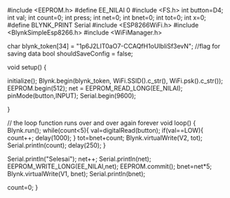 #include <EEPROM.h>
#define EE_NILAI 0
#include <FS.h>
int button=D4;
int val;
int count=0;
int press;
int net=0;
int bnet=0;
int tot=0;
int x=0;
#define BLYNK_PRINT Serial
#include <ESP8266WiFi.h>
#include <BlynkSimpleEsp8266.h>
#include <WiFiManager.h>

char blynk_token[34] = "1p6J2LIT0aO7-CCAQfH1oUlbliSf3evN";
//flag for saving data
bool shouldSaveConfig = false;



void setup() {

initialize();
Blynk.begin(blynk_token, WiFi.SSID().c_str(), WiFi.psk().c_str());
EEPROM.begin(512);
net = EEPROM_READ_LONG(EE_NILAI);
pinMode(button,INPUT);
Serial.begin(9600); 
 
}

// the loop function runs over and over again forever
void loop() {
Blynk.run(); 
  while(count<5){
  val=digitalRead(button);
  if(val==LOW){
    count++;
    delay(1000);
  }
  tot=bnet+count;
  Blynk.virtualWrite(V2, tot);
  Serial.println(count);
  delay(250);
  }

 Serial.println("Selesai");
 net++;
 Serial.println(net);
 EEPROM_WRITE_LONG(EE_NILAI,net);
 EEPROM.commit();
 bnet=net*5;
 Blynk.virtualWrite(V1, bnet);
 Serial.println(bnet);

 count=0;
}
